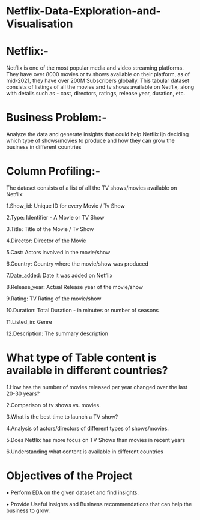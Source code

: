 # Netflix-Data-Exploration-and-Visualisation

# Netflix:-
Netflix is one of the most popular media and video streaming platforms. They have over 8000
movies or tv shows available on their platform, as of mid-2021, they have over 200M Subscribers globally. 
This tabular dataset consists of listings of all the movies and tv shows available on Netflix,
along with details such as - cast, directors, ratings, release year, duration, etc.

# Business Problem:-
Analyze the data and generate insights that could help Netflix ijn deciding which type of shows/movies to produce and how they can grow the business in different countries

# Column Profiling:-
The dataset consists of a list of all the TV shows/movies available on Netflix:

1.Show_id: Unique ID for every Movie / Tv Show

2.Type: Identifier - A Movie or TV Show

3.Title: Title of the Movie / Tv Show

4.Director: Director of the Movie

5.Cast: Actors involved in the movie/show

6.Country: Country where the movie/show was produced

7.Date_added: Date it was added on Netflix

8.Release_year: Actual Release year of the movie/show

9.Rating: TV Rating of the movie/show

10.Duration: Total Duration - in minutes or number of seasons

11.Listed_in: Genre

12.Description: The summary description

# What type of Table content is available in different countries?

1.How has the number of movies released per year changed over the last 20-30 years?

2.Comparison of tv shows vs. movies.

3.What is the best time to launch a TV show?

4.Analysis of actors/directors of different types of shows/movies.

5.Does Netflix has more focus on TV Shows than movies in recent years

6.Understanding what content is available in different countries

# Objectives of the Project
• Perform EDA on the given dataset and find insights.

• Provide Useful Insights and Business recommendations that can help the business to grow.
